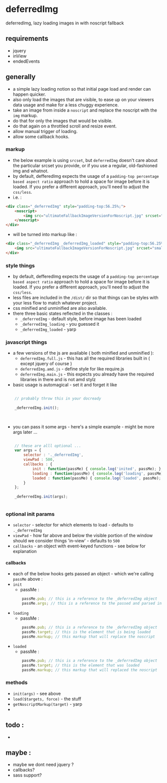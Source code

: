 # deferredImg
deferredImg, lazy loading images in with noscript fallback


## requirements
- jquery 
- inView
- endedEvents


## generally
- a simple lazy loading notion so that initial page load and render can happen quicker.
- also only load the images that are visible, to ease up on your viewers data usage and make for a less chuggy experience.
- take an image from inside a `noscript` and replace the noscript with the `img` markup.
- do that for only the images that would be visible.
- do that again on a throttled scroll and resize event.
- allow manual trigger of loading. 
- allow some callback hooks.

### markup
- the below example is using `srcset`, but `deferredImg` doesn't care about the particular srcset you provide, or if you use a regular, old-fashioned img and whatnot.
- by default, defferedImg expects the usage of a `padding-top percentage based aspect ratio` approach to hold a space for image before it is loaded. If you prefer a different approach, you'll need to adjust the `css/less`.
- i.e. : 
```html
<div class="_deferredImg" style="padding-top:56.25%;">
	<noscript>
		<img src="ultimateFallbackImageVersionForNoscript.jpg" srcset="smallImageVersionOrWhatever.jpg 560w, mediumImageVersionOrWhatever.jpg 768w, largeImageVersionOrWhatever1024w"  alt="Good alt text for screenreaders"  />
	</noscript>
</div>
```

- will be turned into markup like : 
```html
<div class="_deferredImg _deferredImg_loaded" style="padding-top:56.25%;">
	<img src="ultimateFallbackImageVersionForNoscript.jpg" srcset="smallImageVersionOrWhatever.jpg 560w, mediumImageVersionOrWhatever.jpg 768w, largeImageVersionOrWhatever1024w"  alt="Good alt text for screenreaders"  />
</div>
```

### style things 
- by default, defferedImg expects the usage of a `padding-top percentage based aspect ratio` approach to hold a space for image before it is loaded. If you prefer a different approach, you'll need to adjust the `css/less`.
- less files are included in the `/dist/` dir so that things can be styles with your less flow to match whatever project.
- css minified and unminified are also available.
- there three basic states reflected in the classes : 
    - `_deferredImg` - default style, before image has been loaded
    - `_deferredImg_loading` - you guessed it
    - `_deferredImg_loaded` - yarp


### javascript things
- a few versions of the js are available ( both minified and unminified ): 
	- `deferredImg.full.js` - this has all the required libraries built in ( except jquery of course )
	- `deferredImg.amd.js` - define style for like require.js
	- `deferredImg.main.js` - this expects you already have the required libraries in there and is not amd stylz
- basic usage is automagical - set it and forget it like
```javascript
	
	// probably throw this in your docready
	
	_deferredImg.init();
	
	
```
- you can pass it some args - here's a simple example - might be more args later ...
```javascript
	
	// these are alll optional ...
	var args = {
		selector : '._deferredImg', 
		viewPad : 500, 
		callbacks : {
			init : function(passMe) { console.log('inited', passMe); },
			loading : function(passMe) { console.log('loading', passMe); },
			loaded : function(passMe) { console.log('loaded', passMe); }
		}
	};
	
	_deferredImg.init(args);	
	
```
### optional init params
- `selector` - selector for which elements to load - defaults to `._deferredImg`
- `viewPad` - how far above and below the visible portion of the window should we consider things 'in-view' - defaults to `500`
- `callbacks` - an object with event-keyed functions - see below for explanation


#### callbacks
- each of the below hooks gets passed an object - which we're calling `passMe` above : 
- `init` 
    - passMe : 
    ```javascript
    	passMe.pub; // this is a reference to the _deferredImg object 
    	passMe.args; // this is a reference to the passed and parsed init params/args 
	```
- `loading` 
    - passMe : 
    ```javascript
    	passMe.pub; // this is a reference to the _deferredImg object 
		passMe.target; // this is the element that is being loaded
		passMe.markup; // this markup that will replace the noscript 
	```
- `loaded` 
    - passMe : 
    ```javascript
    	passMe.pub; // this is a reference to the _deferredImg object 
		passMe.target; // this is the element that was loaded
		passMe.markup; // this markup that will replaced the noscript 
	```

### methods
- `init(args)` - see above
- `load($targets, force)` - the stuff 
- `getNoscriptMarkup(target)` - yarp
- 


## todo : 
- 


## maybe : 
- maybe we dont need jquery ?
- callbacks?
- sass support?


